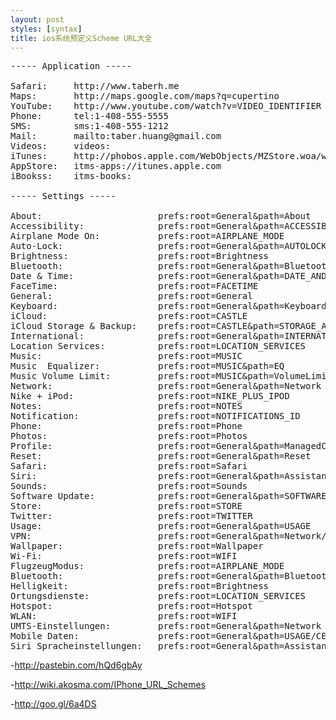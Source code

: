 ```yaml
---
layout: post
styles: [syntax]
title: ios系统预定义Scheme URL大全
---
```


<pre class="terminal">
----- Application -----

Safari: 	http://www.taberh.me
Maps:       http://maps.google.com/maps?q=cupertino
YouTube: 	http://www.youtube.com/watch?v=VIDEO_IDENTIFIER
Phone:		tel:1-408-555-5555
SMS:        sms:1-408-555-1212
Mail:		mailto:taber.huang@gmail.com
Videos:		videos:
iTunes:		http://phobos.apple.com/WebObjects/MZStore.woa/wa/viewAlbum?i=156093464&id=156093462&s=143441
AppStore:	itms-apps://itunes.apple.com
iBookss:	itms-books:

----- Settings -----

About:	 					prefs:root=General&path=About
Accessibility:				prefs:root=General&path=ACCESSIBILITY
Airplane Mode On:			prefs:root=AIRPLANE_MODE
Auto-Lock:					prefs:root=General&path=AUTOLOCK
Brightness:					prefs:root=Brightness
Bluetooth:					prefs:root=General&path=Bluetooth
Date & Time:				prefs:root=General&path=DATE_AND_TIME
FaceTime:					prefs:root=FACETIME
General:					prefs:root=General
Keyboard:					prefs:root=General&path=Keyboard
iCloud:						prefs:root=CASTLE
iCloud Storage & Backup:	prefs:root=CASTLE&path=STORAGE_AND_BACKUP
International:				prefs:root=General&path=INTERNATIONAL
Location Services:			prefs:root=LOCATION_SERVICES
Music:						prefs:root=MUSIC
Music  Equalizer:			prefs:root=MUSIC&path=EQ
Music Volume Limit:			prefs:root=MUSIC&path=VolumeLimit
Network:					prefs:root=General&path=Network
Nike + iPod:				prefs:root=NIKE_PLUS_IPOD
Notes:						prefs:root=NOTES
Notification:				prefs:root=NOTIFICATIONS_ID
Phone:						prefs:root=Phone
Photos:						prefs:root=Photos
Profile:					prefs:root=General&path=ManagedConfigurationList
Reset:						prefs:root=General&path=Reset
Safari:						prefs:root=Safari
Siri:						prefs:root=General&path=Assistant
Sounds:						prefs:root=Sounds
Software Update:			prefs:root=General&path=SOFTWARE_UPDATE_LINK
Store:						prefs:root=STORE
Twitter:					prefs:root=TWITTER
Usage:						prefs:root=General&path=USAGE
VPN:						prefs:root=General&path=Network/VPN
Wallpaper:					prefs:root=Wallpaper
Wi-Fi:						prefs:root=WIFI
FlugzeugModus: 				prefs:root=AIRPLANE_MODE
Bluetooth: 					prefs:root=General&path=Bluetooth
Helligkeit: 				prefs:root=Brightness
Ortungsdienste: 			prefs:root=LOCATION_SERVICES
Hotspot: 					prefs:root=Hotspot
WLAN: 						prefs:root=WIFI
UMTS-Einstellungen: 		prefs:root=General&path=Network
Mobile Daten:			 	prefs:root=General&path=USAGE/CELLULAR_USAGE
Siri Spracheinstellungen: 	prefs:root=General&path=Assistant
</pre>



-<http://pastebin.com/hQd6gbAy>

-<http://wiki.akosma.com/IPhone_URL_Schemes>

-<http://goo.gl/6a4DS>